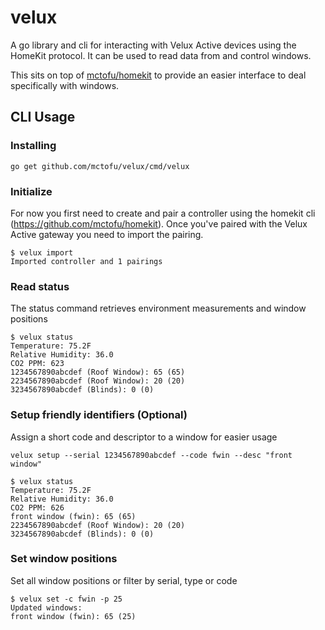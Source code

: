 # velux

A go library and cli for interacting with Velux Active devices using the HomeKit protocol. It can be used to read data from and control windows.

This sits on top of [mctofu/homekit](https://github.com/mctofu/homekit) to provide an easier interface to deal specifically with windows.

## CLI Usage

### Installing

```shell
go get github.com/mctofu/velux/cmd/velux
```

### Initialize
For now you first need to create and pair a controller using the homekit cli (https://github.com/mctofu/homekit). Once you've paired with the Velux Active gateway you need to import the pairing.
```shell
$ velux import
Imported controller and 1 pairings
```

### Read status
The status command retrieves environment measurements and window positions
```shell
$ velux status
Temperature: 75.2F
Relative Humidity: 36.0
CO2 PPM: 623
1234567890abcdef (Roof Window): 65 (65)
2234567890abcdef (Roof Window): 20 (20)
3234567890abcdef (Blinds): 0 (0)
```

### Setup friendly identifiers (Optional)
Assign a short code and descriptor to a window for easier usage
```shell
velux setup --serial 1234567890abcdef --code fwin --desc "front window"
```
```shell
$ velux status
Temperature: 75.2F
Relative Humidity: 36.0
CO2 PPM: 626
front window (fwin): 65 (65)
2234567890abcdef (Roof Window): 20 (20)
3234567890abcdef (Blinds): 0 (0)
```

### Set window positions
Set all window positions or filter by serial, type or code
```
$ velux set -c fwin -p 25
Updated windows:
front window (fwin): 65 (25)
```

